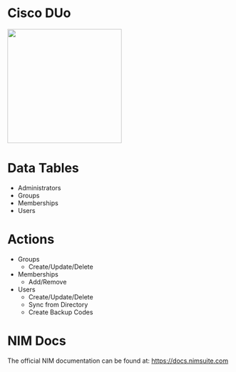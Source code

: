 # Cisco DUo
<img src="https://github.com/user-attachments/assets/ed6df4c0-7de8-40dd-8a4d-be3023259c42" width="256px"></img>

# Data Tables
- Administrators
- Groups
- Memberships
- Users

# Actions
- Groups
    - Create/Update/Delete
- Memberships
    - Add/Remove
- Users
    - Create/Update/Delete
    - Sync from Directory
    - Create Backup Codes
     
 
      
# NIM Docs
The official NIM documentation can be found at: https://docs.nimsuite.com


